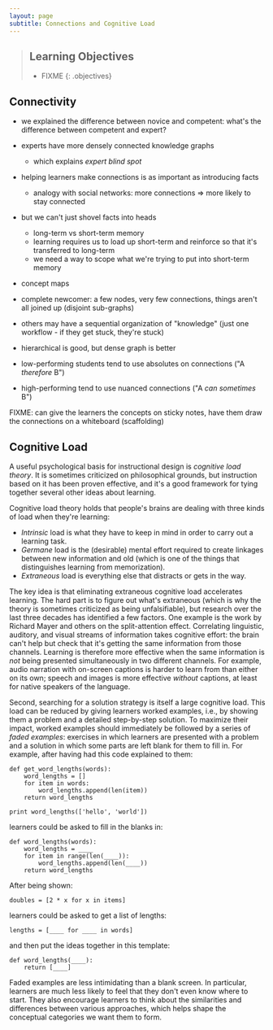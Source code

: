 ```yaml
---
layout: page
subtitle: Connections and Cognitive Load
---
```

> ## Learning Objectives
>
> * FIXME
{: .objectives}

## Connectivity

- we explained the difference between novice and competent: what's the difference between competent and expert?
- experts have more densely connected knowledge graphs
  - which explains *expert blind spot*

- helping learners make connections is as important as introducing facts
  - analogy with social networks: more connections => more likely to stay connected

- but we can't just shovel facts into heads
  - long-term vs short-term memory
  - learning requires us to load up short-term and reinforce so that it's transferred to long-term
  - we need a way to scope what we're trying to put into short-term memory

- concept maps

- complete newcomer: a few nodes, very few connections, things aren't all joined up (disjoint sub-graphs)
- others may have a sequential organization of "knowledge" (just one workflow - if they get stuck, they're stuck)
- hierarchical is good, but dense graph is better

- low-performing students tend to use absolutes on connections ("A _therefore_ B")
- high-performing tend to use nuanced connections ("A _can sometimes_ B")

FIXME: can give the learners the concepts on sticky notes, have them draw the connections on a whiteboard (scaffolding)

## Cognitive Load

A useful psychological basis for instructional design is *cognitive load theory*.
It is sometimes criticized on philosophical grounds,
but instruction based on it has been proven effective,
and it's a good framework for tying together several other ideas about learning.

Cognitive load theory holds that
people's brains are dealing with three kinds of load when they're learning:

- *Intrinsic* load is what they have to keep in mind
  in order to carry out a learning task.
- *Germane* load is the (desirable) mental effort required
  to create linkages between new information and old
  (which is one of the things that distinguishes learning from memorization).
- *Extraneous* load is everything else that distracts or gets in the way.

The key idea is that eliminating extraneous cognitive load accelerates learning.
The hard part is to figure out what's extraneous
(which is why the theory is sometimes criticized as being unfalsifiable),
but research over the last three decades has identified a few factors.
One example is the work by Richard Mayer and others on the split-attention effect.
Correlating linguistic, auditory, and visual streams of information takes cognitive effort:
the brain can't help but check that it's getting the same information from those channels.
Learning is therefore more effective
when the same information is *not* being presented simultaneously in two different channels.
For example,
audio narration with on-screen captions is harder to learn from than either on its own;
speech and images is more effective *without* captions,
at least for native speakers of the language.

Second,
searching for a solution strategy is itself a large cognitive load.
This load can be reduced by giving learners worked examples,
i.e.,
by showing them a problem and a detailed step-by-step solution.
To maximize their impact,
worked examples should immediately be followed by a series of *faded examples*:
exercises in which learners are presented with a problem and a solution
in which some parts are left blank for them to fill in.
For example,
after having had this code explained to them:

~~~
def get_word_lengths(words):
    word_lengths = []
    for item in words:
        word_lengths.append(len(item))
    return word_lengths

print word_lengths(['hello', 'world'])
~~~

learners could be asked to fill in the blanks in:

~~~
def word_lengths(words):
    word_lengths = ____
    for item in range(len(____)):
        word_lengths.append(len(____))
    return word_lengths
~~~

After being shown:

~~~
doubles = [2 * x for x in items]
~~~

learners could be asked to get a list of lengths:

~~~
lengths = [____ for ____ in words]
~~~

and then put the ideas together in this template:

~~~
def word_lengths(____):
    return [____]
~~~

Faded examples are less intimidating than a blank screen.
In particular,
learners are much less likely to feel that they don't even know where to start.
They also encourage learners to think about the similarities and differences between various approaches,
which helps shape the conceptual categories we want them to form.
